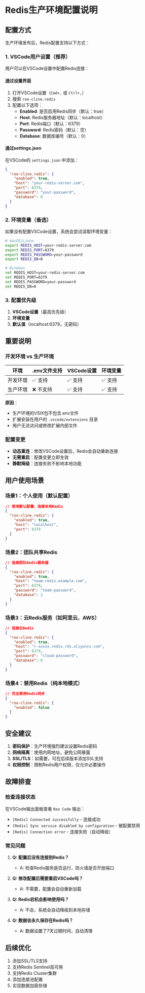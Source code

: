# Redis生产环境配置说明

## 配置方式

生产环境发布后，Redis配置支持以下方式：

### 1. VSCode用户设置（推荐）

用户可以在VSCode设置中配置Redis连接：

#### 通过设置界面
1. 打开VSCode设置（`Cmd+,` 或 `Ctrl+,`）
2. 搜索 `roo-cline.redis`
3. 配置以下选项：
   - **Enabled**: 是否启用Redis同步（默认：true）
   - **Host**: Redis服务器地址（默认：localhost）
   - **Port**: Redis端口（默认：6379）
   - **Password**: Redis密码（默认：空）
   - **Database**: 数据库编号（默认：0）

#### 通过settings.json
在VSCode的 `settings.json` 中添加：

```json
{
  "roo-cline.redis": {
    "enabled": true,
    "host": "your-redis-server.com",
    "port": 6379,
    "password": "your-password",
    "database": 0
  }
}
```

### 2. 环境变量（备选）

如果没有配置VSCode设置，系统会尝试读取环境变量：

```bash
# macOS/Linux
export REDIS_HOST=your-redis-server.com
export REDIS_PORT=6379
export REDIS_PASSWORD=your-password
export REDIS_DB=0

# Windows
set REDIS_HOST=your-redis-server.com
set REDIS_PORT=6379
set REDIS_PASSWORD=your-password
set REDIS_DB=0
```

### 3. 配置优先级

1. **VSCode设置**（最高优先级）
2. **环境变量**
3. **默认值**（localhost:6379，无密码）

## 重要说明

### 开发环境 vs 生产环境

| 环境 | .env文件支持 | VSCode设置 | 环境变量 |
|-----|------------|-----------|---------|
| 开发环境 | ✅ 支持 | ✅ 支持 | ✅ 支持 |
| 生产环境 | ❌ 不支持 | ✅ 支持 | ✅ 支持 |

**原因**：
- 生产环境的VSIX包不包含.env文件
- 扩展安装在用户的 `.vscode/extensions` 目录
- 用户无法访问或修改扩展内部文件

### 配置变更

- **动态重连**：修改VSCode设置后，Redis会自动重新连接
- **无需重启**：配置变更立即生效
- **静默降级**：连接失败不影响本地功能

## 用户使用场景

### 场景1：个人使用（默认配置）
```json
// 使用默认配置，连接本地Redis
{
  "roo-cline.redis": {
    "enabled": true,
    "host": "localhost",
    "port": 6379
  }
}
```

### 场景2：团队共享Redis
```json
// 连接团队Redis服务器
{
  "roo-cline.redis": {
    "enabled": true,
    "host": "team-redis.example.com",
    "port": 6379,
    "password": "team-password",
    "database": 2
  }
}
```

### 场景3：云Redis服务（如阿里云、AWS）
```json
// 连接云Redis
{
  "roo-cline.redis": {
    "enabled": true,
    "host": "r-xxxxx.redis.rds.aliyuncs.com",
    "port": 6379,
    "password": "cloud-password",
    "database": 0
  }
}
```

### 场景4：禁用Redis（纯本地模式）
```json
// 完全禁用Redis同步
{
  "roo-cline.redis": {
    "enabled": false
  }
}
```

## 安全建议

1. **密码保护**：生产环境强烈建议设置Redis密码
2. **网络隔离**：使用内网地址，避免公网暴露
3. **SSL/TLS**：如需要，可在后续版本添加SSL支持
4. **权限控制**：限制Redis用户权限，仅允许必要操作

## 故障排查

### 检查连接状态
在VSCode输出面板查看 `Roo Code` 输出：
- `[Redis] Connected successfully` - 连接成功
- `[Redis] Sync service disabled by configuration` - 被配置禁用
- `[Redis] Connection error` - 连接失败（自动降级）

### 常见问题

1. **Q: 配置后没有连接到Redis？**
   - A: 检查Redis服务是否运行，防火墙是否开放端口

2. **Q: 修改配置后需要重启VSCode吗？**
   - A: 不需要，配置会自动重新加载

3. **Q: Redis宕机会影响使用吗？**
   - A: 不会，系统会自动降级到本地存储

4. **Q: 数据会永久保存在Redis吗？**
   - A: 数据设置了7天过期时间，自动清理

## 后续优化

1. 添加SSL/TLS支持
2. 支持Redis Sentinel高可用
3. 支持Redis Cluster集群
4. 添加连接池配置
5. 实现数据加密存储